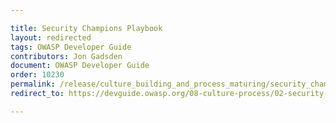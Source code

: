 ```yaml
---

title: Security Champions Playbook
layout: redirected
tags: OWASP Developer Guide
contributors: Jon Gadsden
document: OWASP Developer Guide
order: 10230
permalink: /release/culture_building_and_process_maturing/security_champions/security_champions_playbook/
redirect_to: https://devguide.owasp.org/08-culture-process/02-security-champions/03-security-champions-playbook/

---
```

